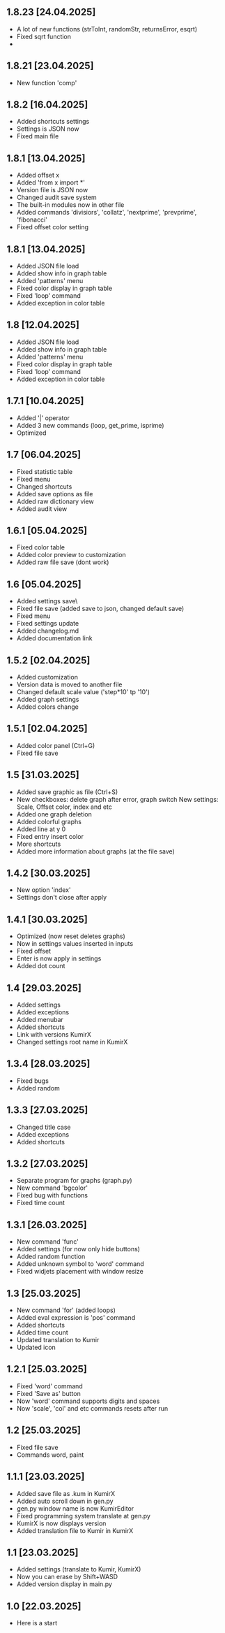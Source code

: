 ## 1.8.23 [24.04.2025]
- A lot of new functions (strToInt, randomStr, returnsError, esqrt)
- Fixed sqrt function
- 
## 1.8.21 [23.04.2025]
- New function 'comp'

## 1.8.2 [16.04.2025]
- Added shortcuts settings
- Settings is JSON now
- Fixed main file

## 1.8.1 [13.04.2025]
- Added offset x
- Added 'from x import *'
- Version file is JSON now
- Changed audit save system
- The built-in modules now in other file
- Added commands 'divisiors', 'collatz', 'nextprime', 'prevprime', 'fibonacci'
- Fixed offset color setting

## 1.8.1 [13.04.2025]
- Added JSON file load
- Added show info in graph table
- Added 'patterns' menu
- Fixed color display in graph table
- Fixed 'loop' command
- Added exception in color table

## 1.8 [12.04.2025]
- Added JSON file load
- Added show info in graph table
- Added 'patterns' menu
- Fixed color display in graph table
- Fixed 'loop' command
- Added exception in color table

## 1.7.1 [10.04.2025]
- Added '|' operator
- Added 3 new commands (loop, get_prime, isprime)
- Optimized

## 1.7 [06.04.2025]
- Fixed statistic table
- Fixed menu
- Changed shortcuts
- Added save options as file
- Added raw dictionary view
- Added audit view

## 1.6.1 [05.04.2025]
- Fixed color table
- Added color preview to customization
- Added raw file save (dont work)

## 1.6 [05.04.2025]
- Added settings save\
- Fixed file save (added save to json, changed default save)
- Fixed menu
- Fixed settings update
- Added changelog.md
- Added documentation link

## 1.5.2 [02.04.2025]
- Added customization
- Version data is moved to another file
- Changed default scale value ('step*10' tp '10')
- Added graph settings
- Added colors change

## 1.5.1 [02.04.2025]
- Added color panel (Ctrl+G)
- Fixed file save

## 1.5 [31.03.2025]
- Added save graphic as file (Ctrl+S)
- New checkboxes: delete graph after error, graph switch New settings: Scale, Offset color, index and etc
- Added one graph deletion
- Added colorful graphs
- Added line at y 0
- Fixed entry insert color
- More shortcuts
- Added more information about graphs (at the file save)

## 1.4.2 [30.03.2025]
- New option 'index'
- Settings don't close after apply

## 1.4.1 [30.03.2025]
- Optimized (now reset deletes graphs)
- Now in settings values inserted in inputs
- Fixed offset
- Enter is now apply in settings
- Added dot count

## 1.4 [29.03.2025]
- Added settings
- Added exceptions
- Added menubar
- Added shortcuts
- Link with versions KumirX
- Changed settings root name in KumirX

## 1.3.4 [28.03.2025]
- Fixed bugs
- Added random

## 1.3.3 [27.03.2025]
- Changed title case
- Added exceptions
- Added shortcuts

## 1.3.2 [27.03.2025]
- Separate program for graphs (graph.py)
- New command 'bgcolor'
- Fixed bug with functions
- Fixed time count

## 1.3.1 [26.03.2025]
- New command 'func'
- Added settings (for now only hide buttons)
- Added random function
- Added unknown symbol to 'word' command
- Fixed widjets placement with window resize

## 1.3 [25.03.2025]
- New command 'for' (added loops)
- Added eval expression is 'pos' command
- Added shortcuts
- Added time count
- Updated translation to Kumir
- Updated icon

## 1.2.1 [25.03.2025]
- Fixed 'word' command
- Fixed 'Save as' button
- Now 'word' command supports digits and spaces
- Now 'scale', 'col' and etc commands resets after run

## 1.2 [25.03.2025]
- Fixed file save
- Commands word, paint

## 1.1.1 [23.03.2025]
- Added save file as .kum in KumirX
- Added auto scroll down in gen.py
- gen.py window name is now KumirEditor
- Fixed programming system translate at gen.py
- KumirX is now displays version
- Added translation file to Kumir in KumirX

## 1.1 [23.03.2025]
- Added settings (translate to Kumir, KumirX)
- Now you can erase by Shift+WASD
- Added version display in main.py

## 1.0 [22.03.2025]
- Here is a start
